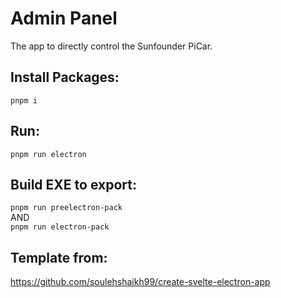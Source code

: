 # Admin Panel

The app to directly control the Sunfounder PiCar.

## Install Packages:
`pnpm i`

## Run:
`pnpm run electron`

## Build EXE to export:
`pnpm run preelectron-pack`  
AND  
`pnpm run electron-pack`

## Template from:

https://github.com/soulehshaikh99/create-svelte-electron-app